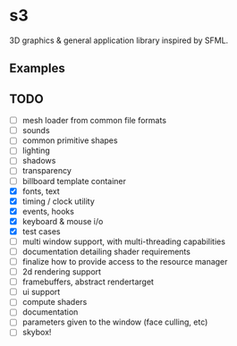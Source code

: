 # s3

3D graphics & general application library inspired by SFML.

## Examples

## TODO

- [ ] mesh loader from common file formats
- [ ] sounds
- [ ] common primitive shapes
- [ ] lighting
- [ ] shadows
- [ ] transparency
- [ ] billboard template container
- [x] fonts, text
- [x] timing / clock utility
- [x] events, hooks
- [x] keyboard & mouse i/o
- [x] test cases
- [ ] multi window support, with multi-threading capabilities
- [ ] documentation detailing shader requirements
- [ ] finalize how to provide access to the resource manager
- [ ] 2d rendering support
- [ ] framebuffers, abstract rendertarget
- [ ] ui support
- [ ] compute shaders
- [ ] documentation
- [ ] parameters given to the window (face culling, etc)
- [ ] skybox!
